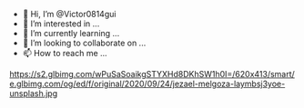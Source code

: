 - 👋 Hi, I’m @Victor0814gui
- 👀 I’m interested in ...
- 🌱 I’m currently learning ...
- 💞️ I’m looking to collaborate on ...
- 📫 How to reach me ...

<!---
Victor0814gui/Victor0814gui is a ✨ special ✨ repository because its `README.md` (this file) appears on your GitHub profile.
You can click the Preview link to take a look at your changes.
--->
https://s2.glbimg.com/wPuSaSoaikgSTYXHd8DKhSW1h0I=/620x413/smart/e.glbimg.com/og/ed/f/original/2020/09/24/jezael-melgoza-laymbsj3yoe-unsplash.jpg
